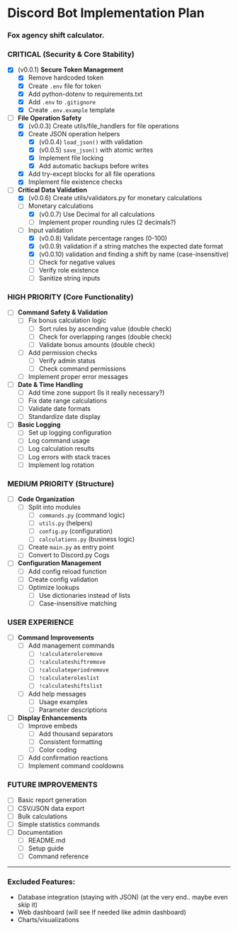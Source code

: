 # Discord Bot Implementation Plan

### Fox agency shift calculator.

### CRITICAL (Security & Core Stability)
- [x] (v0.0.1) **Secure Token Management**
    - [x] Remove hardcoded token
    - [x] Create `.env` file for token
    - [x] Add python-dotenv to requirements.txt
    - [x] Add `.env` to `.gitignore`
    - [x] Create `.env.example` template

- [ ] **File Operation Safety**
    - [x] (v0.0.3) Create utils/file_handlers for file operations
    - [x] Create JSON operation helpers
        - [x] (v0.0.4) `load_json()` with validation
        - [x] (v0.0.5) `save_json()` with atomic writes
        - [x] Implement file locking
        - [x] Add automatic backups before writes
    - [x] Add try-except blocks for all file operations
    - [x] Implement file existence checks

- [ ] **Critical Data Validation**
    - [x] (v0.0.6) Create utils/validators.py for monetary calculations
    - [ ] Monetary calculations
        - [x] (v0.0.7) Use Decimal for all calculations
        - [ ] Implement proper rounding rules (2 decimals?)
    - [ ] Input validation
        - [x] (v0.0.8) Validate percentage ranges (0-100)
        - [x] (v0.0.9) validation if a string matches the expected date format
        - [x] (v0.0.10) validation and finding a shift by name (case-insensitive)
        - [ ] Check for negative values
        - [ ] Verify role existence
        - [ ] Sanitize string inputs

### HIGH PRIORITY (Core Functionality)
- [ ] **Command Safety & Validation**
    - [ ] Fix bonus calculation logic
        - [ ] Sort rules by ascending value (double check)
        - [ ] Check for overlapping ranges (double check)
        - [ ] Validate bonus amounts (double check)
    - [ ] Add permission checks
        - [ ] Verify admin status
        - [ ] Check command permissions
    - [ ] Implement proper error messages

- [ ] **Date & Time Handling**
    - [ ] Add time zone support (Is it really necessary?)
    - [ ] Fix date range calculations
    - [ ] Validate date formats
    - [ ] Standardize date display

- [ ] **Basic Logging**
    - [ ] Set up logging configuration
    - [ ] Log command usage
    - [ ] Log calculation results
    - [ ] Log errors with stack traces
    - [ ] Implement log rotation

### MEDIUM PRIORITY (Structure)
- [ ] **Code Organization**
    - [ ] Split into modules
        - [ ] `commands.py` (command logic)
        - [ ] `utils.py` (helpers)
        - [ ] `config.py` (configuration)
        - [ ] `calculations.py` (business logic)
    - [ ] Create `main.py` as entry point
    - [ ] Convert to Discord.py Cogs

- [ ] **Configuration Management**
    - [ ] Add config reload function
    - [ ] Create config validation
    - [ ] Optimize lookups
        - [ ] Use dictionaries instead of lists
        - [ ] Case-insensitive matching

### USER EXPERIENCE
- [ ] **Command Improvements**
    - [ ] Add management commands
        - [ ] `!calculateroleremove`
        - [ ] `!calculateshiftremove`
        - [ ] `!calculateperiodremove`
        - [ ] `!calculateroleslist`
        - [ ] `!calculateshiftslist`
    - [ ] Add help messages
        - [ ] Usage examples
        - [ ] Parameter descriptions

- [ ] **Display Enhancements**
    - [ ] Improve embeds
        - [ ] Add thousand separators
        - [ ] Consistent formatting
        - [ ] Color coding
    - [ ] Add confirmation reactions
    - [ ] Implement command cooldowns

### FUTURE IMPROVEMENTS
- [ ] Basic report generation
- [ ] CSV/JSON data export
- [ ] Bulk calculations
- [ ] Simple statistics commands
- [ ] Documentation
    - [ ] README.md
    - [ ] Setup guide
    - [ ] Command reference

---

### Excluded Features:
- Database integration (staying with JSON) (at the very end.. maybe even skip it)
- Web dashboard (will see If needed like admin dashboard)
- Charts/visualizations